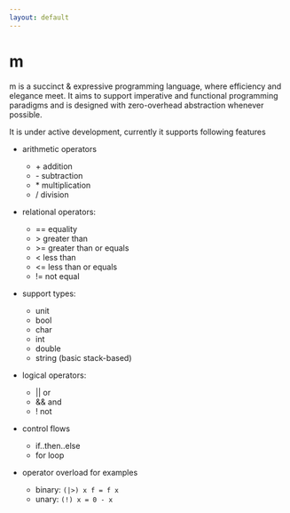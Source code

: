 ```yaml
---
layout: default
---
```


# m

m is a succinct & expressive programming language, where efficiency and elegance meet. It aims to support imperative and functional programming paradigms and is designed with zero-overhead abstraction whenever possible.

It is under active development, currently it supports following features
- arithmetic operators
  - \+    addition
  - \-    subtraction
  - \*    multiplication
  - /    division

- relational operators:
  - == equality
  - \>  greater than
  - \>= greater than or equals
  - \<  less than
  - \<= less than or equals
  - \!= not equal

- support types:
  - unit
  - bool
  - char
  - int
  - double
  - string (basic stack-based)

- logical operators:
  - \|\| or
  - && and
  - ! not

- control flows
  - if..then..else
  - for loop

- operator overload
  for examples
  - binary: ```(|>) x f = f x```
  - unary: ```(!) x = 0 - x```